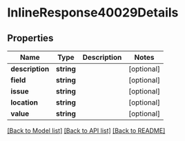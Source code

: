 # InlineResponse40029Details

## Properties
Name | Type | Description | Notes
------------ | ------------- | ------------- | -------------
**description** | **string** |  | [optional] 
**field** | **string** |  | [optional] 
**issue** | **string** |  | [optional] 
**location** | **string** |  | [optional] 
**value** | **string** |  | [optional] 

[[Back to Model list]](../README.md#documentation-for-models) [[Back to API list]](../README.md#documentation-for-api-endpoints) [[Back to README]](../README.md)


